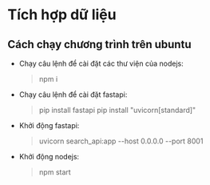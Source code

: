 # Tích hợp dữ liệu

## Cách chạy chương trình trên ubuntu

- Chạy câu lệnh để cài đặt các thư viện của nodejs:
  > npm i
- Chạy câu lệnh để cài đặt fastapi:
  > pip install fastapi
  > pip install "uvicorn[standard]"
- Khởi động fastapi:
  > uvicorn search_api:app --host 0.0.0.0 --port 8001
- Khởi động nodejs:
  > npm start
